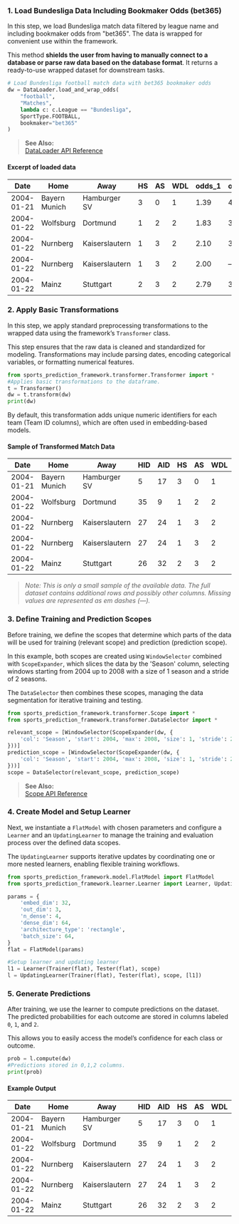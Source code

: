 ### 1. Load Bundesliga Data Including Bookmaker Odds (bet365)

In this step, we load Bundesliga match data filtered by league name and including bookmaker odds from "bet365". The data is wrapped for convenient use within the framework.

This method **shields the user from having to manually connect to a database or parse raw data based on the database format**. It returns a ready-to-use wrapped dataset for downstream tasks.
```python
# Load Bundesliga football match data with bet365 bookmaker odds
dw = DataLoader.load_and_wrap_odds(
    "football",
    "Matches",
    lambda c: c.League == "Bundesliga",
    SportType.FOOTBALL,
    bookmaker="bet365"
)
```
> **See Also:**  
> [DataLoader API Reference](reference/dataloader.md)
 
#### Excerpt of loaded data

| Date       | Home          | Away           | HS | AS | WDL | odds_1 | odds_X | odds_2 |
|------------|---------------|----------------|----|----|-----|--------|--------|--------|
| 2004-01-21 | Bayern Munich | Hamburger SV   | 3  | 0  | 1   | 1.39   | 4.00   | 6.50   |
| 2004-01-22 | Wolfsburg     | Dortmund       | 1  | 2  | 2   | 1.83   | 3.25   | 3.75   |
| 2004-01-22 | Nurnberg      | Kaiserslautern | 1  | 3  | 2   | 2.10   | 3.25   | 3.00   |
| 2004-01-22 | Nurnberg      | Kaiserslautern | 1  | 3  | 2   | 2.00   | —      | 3.25   |
| 2004-01-22 | Mainz         | Stuttgart      | 2  | 3  | 2   | 2.79   | 3.25   | 2.20   |


### 2. Apply Basic Transformations

In this step, we apply standard preprocessing transformations to the wrapped data using the framework’s `Transformer` class.

This step ensures that the raw data is cleaned and standardized for modeling. Transformations may include parsing dates, encoding categorical variables, or formatting numerical features.

```python
from sports_prediction_framework.transformer.Transformer import *
#Applies basic transformations to the dataframe.
t = Transformer()
dw = t.transform(dw)
print(dw)
```

By default, this transformation adds unique numeric identifiers for each team (Team ID columns), which are often used in embedding-based models.

#### Sample of Transformed Match Data

| Date       | Home           | Away            | HID | AID | HS | AS | WDL | odds_1 | odds_X | odds_2 |
|------------|----------------|------------------|-----|-----|----|----|-----|--------|--------|--------|
| 2004-01-21 | Bayern Munich  | Hamburger SV     |  5  | 17  |  3 |  0 |  1  |  1.39  |  4.00  |  6.50  |
| 2004-01-22 | Wolfsburg      | Dortmund         | 35  |  9  |  1 |  2 |  2  |  1.83  |  3.25  |  3.75  |
| 2004-01-22 | Nurnberg       | Kaiserslautern   | 27  | 24  |  1 |  3 |  2  |  2.10  |  3.25  |  3.00  |
| 2004-01-22 | Nurnberg       | Kaiserslautern   | 27  | 24  |  1 |  3 |  2  |  2.00  |   —    |  3.25  |
| 2004-01-22 | Mainz          | Stuttgart        | 26  | 32  |  2 |  3 |  2  |  2.79  |  3.25  |  2.20  |

> *Note: This is only a small sample of the available data. The full dataset contains additional rows and possibly other columns. Missing values are represented as em dashes (—).*

### 3. Define Training and Prediction Scopes

Before training, we define the scopes that determine which parts of the data will be used for training (relevant scope) and prediction (prediction scope). 

In this example, both scopes are created using `WindowSelector` combined with `ScopeExpander`, which slices the data by the 'Season' column, selecting windows starting from 2004 up to 2008 with a size of 1 season and a stride of 2 seasons.

The `DataSelector` then combines these scopes, managing the data segmentation for iterative training and testing.

```python
from sports_prediction_framework.transformer.Scope import *
from sports_prediction_framework.transformer.DataSelector import *

relevant_scope = [WindowSelector(ScopeExpander(dw, {
    'col': 'Season', 'start': 2004, 'max': 2008, 'size': 1, 'stride': 2
}))]
prediction_scope = [WindowSelector(ScopeExpander(dw, {
    'col': 'Season', 'start': 2004, 'max': 2008, 'size': 1, 'stride': 2
}))]
scope = DataSelector(relevant_scope, prediction_scope)
```

> **See Also:**  
> [Scope API Reference](reference/scope.md)
> 

### 4. Create Model and Setup Learner

Next, we instantiate a `FlatModel` with chosen parameters and configure a `Learner` and an `UpdatingLearner` to manage the training and evaluation process over the defined data scopes.

The `UpdatingLearner` supports iterative updates by coordinating one or more nested learners, enabling flexible training workflows.

```python
from sports_prediction_framework.model.FlatModel import FlatModel
from sports_prediction_framework.learner.Learner import Learner, UpdatingLearner, Tester, Trainer

params = {
    'embed_dim': 32,
    'out_dim': 3,
    'n_dense': 4,
    'dense_dim': 64,
    'architecture_type': 'rectangle',
    'batch_size': 64,
}
flat = FlatModel(params)

#Setup learner and updating learner
l1 = Learner(Trainer(flat), Tester(flat), scope)
l = UpdatingLearner(Trainer(flat), Tester(flat), scope, [l1])
```

### 5. Generate Predictions

After training, we use the learner to compute predictions on the dataset. The predicted probabilities for each outcome are stored in columns labeled `0`, `1`, and `2`.

This allows you to easily access the model’s confidence for each class or outcome.

```python
prob = l.compute(dw)
#Predictions stored in 0,1,2 columns.
print(prob)
```

#### Example Output

| Date       | Home          | Away          | HID | AID | HS | AS | WDL | odds_1 | odds_X | odds_2 | 1        | 0        | 2        |
|------------|---------------|---------------|-----|-----|----|----|-----|--------|--------|--------|----------|----------|----------|
| 2004-01-21 | Bayern Munich | Hamburger SV  | 5   | 17  | 3  | 0  | 1   | 1.39   | 4.00   | 6.50   | 0.596798 | 0.201601 | 0.201601 |
| 2004-01-22 | Wolfsburg     | Dortmund      | 35  | 9   | 1  | 2  | 2   | 1.83   | 3.25   | 3.75   | 0.174244 | 0.340452 | 0.485304 |
| 2004-01-22 | Nurnberg      | Kaiserslautern| 27  | 24  | 1  | 3  | 2   | 2.10   | 3.25   | 3.00   | 0.082314 | 0.082314 | 0.835371 |
| 2004-01-22 | Nurnberg      | Kaiserslautern| 27  | 24  | 1  | 3  | 2   | 2.00   |        | 3.25   | 0.082314 | 0.082314 | 0.835371 |
| 2004-01-22 | Mainz         | Stuttgart     | 26  | 32  | 2  | 3  | 2   | 2.79   | 3.25   | 2.20   | 0.031287 | 0.031287 | 0.937426 |



